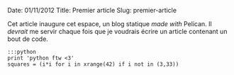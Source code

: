 Date: 01/11/2012
Title: Premier article
Slug: premier-article

Cet article inaugure cet espace, un blog statique *made with* Pelican.
Il *devrait* me servir chaque fois que je voudrais écrire un article contenant un bout de code.

    :::python
    print 'python ftw <3'
    squares = (i*i for i in xrange(42) if i not in (3,33))
